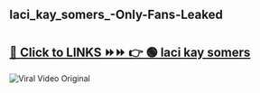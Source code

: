 
 ## laci_kay_somers_-Only-Fans-Leaked

# <h2><a href="https://clipsfans.com/laci_kay_somers_&ref=git">🔗 Click to LINKS ⏩⏩ 👉 🟢 laci kay somers  </a></h2>

<a href="https://clipsfans.com/laci_kay_somers_&ref=git" rel="nofollow" data-target="animated-image.originalLink"><img src="https://i.ibb.co.com/xMMVF88/686577567.gif" alt="Viral Video Original" style="max-width: 100%; display: inline-block;" data-target="animated-image.originalImage"></a>
